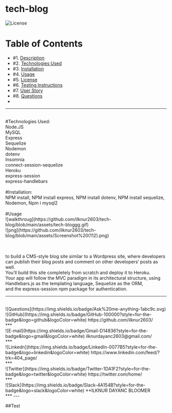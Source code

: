 # tech-blog
![License](https://img.shields.io/badge/License%3A-MIT-green)
# Table of Contents

* #1.  [Description](#description)
* #2.  [Technologies Used](#technologies-used)
* #3.  [Installation](#installation)
* #4.  [Usage](#usage)
* #5.  [License](#license)
* #6.  [Testing Instructions](#testing-instructions)
* #7.  [User Story](#User-Story)
* #8.  [Questions](#questions)
* <br>
----
<br>
#Technologies Used:
<br>
Node.JS
<br>
MySQL
<br>
Express
<br>
Sequelize
<br>
Nodemon
<br>
dotenv
<br> 
Insomnia
<br>
connect-session-sequelize
<br> 
Heroku
<br> 
express-session
<br> 
express-handlebars
<br> 
<br> 
#Installation:
<br>
NPM install, NPM install express, NPM install dotenv, NPM install sequelize, Nodemon,  Npm i mysql2
<br>
<br>
#Usage
<br>
![walkthroug](https://github.com/ilknur2603/tech-blog/blob/main/assets/tech-bloggg.gif)
<br>
![png](https://github.com/ilknur2603/tech-blog/blob/main/assets/Screenshot%20(112).png)
<br>
<br>
<br>

to build a CMS-style blog site similar to a Wordpress site, where developers can publish their blog posts and comment on other developers’ posts as well.<br> 
You’ll build this site completely from scratch and deploy it to Heroku. <br>
Your app will follow the MVC paradigm in its architectural structure, using Handlebars.js as the templating language, Sequelize as the ORM, <br> 
and the express-session npm package for authentication.
<br>
***
<br>
![Questions](https://img.shields.io/badge/Ask%20me-anything-1abc9c.svg)
<br>
![GitHub](https://img.shields.io/badge/GitHub-100000?style=for-the-badge&logo=github&logoColor=white)      https://github.com/ilknur2603/
<br>
***
<br>
![E-mail](https://img.shields.io/badge/Gmail-D14836?style=for-the-badge&logo=gmail&logoColor=white)        ilknurdayanc2603@gmail.com/
<br>
***
<br>
![Linkedn](https://img.shields.io/badge/LinkedIn-0077B5?style=for-the-badge&logo=linkedin&logoColor=white) https://www.linkedin.com/feed/?trk=404_page/
<br>
***
<br>
![Twitter](https://img.shields.io/badge/Twitter-1DA1F2?style=for-the-badge&logo=twitter&logoColor=white)   https://twitter.com/home/
<br>
***
<br>
![Slack](https://img.shields.io/badge/Slack-4A154B?style=for-the-badge&logo=slack&logoColor=white)         **ILKNUR DAYANC BLOOMER
<br>
***
---

##Test
